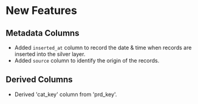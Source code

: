 # New Features

## Metadata Columns
- Added `inserted_at` column to record the date & time when records are inserted into the silver layer.
- Added `source` column to identify the origin of the records.

## Derived Columns
- Derived 'cat_key' column from 'prd_key'.
